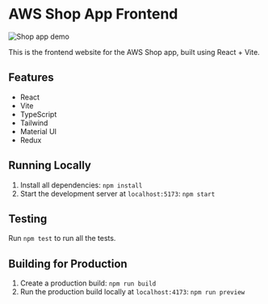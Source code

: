 # AWS Shop App Frontend

![Shop app demo](aws-shop.gif)

This is the frontend website for the AWS Shop app, built using React + Vite.

## Features

- React
- Vite
- TypeScript
- Tailwind
- Material UI
- Redux

## Running Locally

1. Install all dependencies: `npm install`
2. Start the development server at `localhost:5173`: `npm start`

## Testing

Run `npm test` to run all the tests.

## Building for Production

1. Create a production build: `npm run build`
2. Run the production build locally at `localhost:4173`: `npm run preview`
